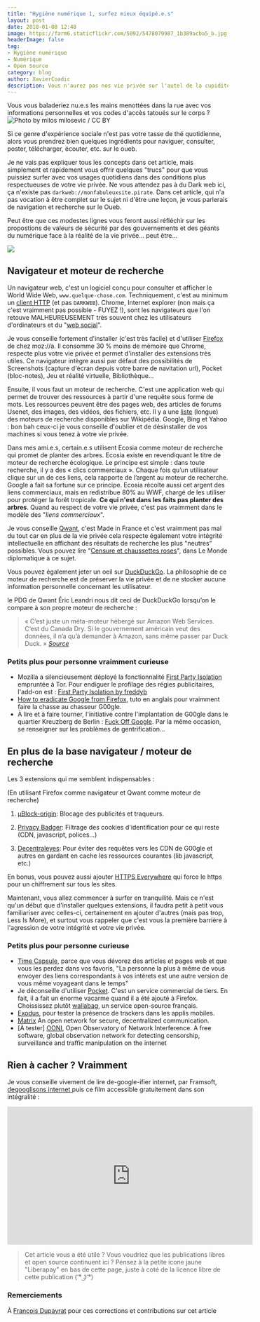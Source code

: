 ```yaml
---
title: "Hygiène numérique 1, surfez mieux équipé.e.s"
layout: post
date: 2018-01-08 12:48
image: https://farm6.staticflickr.com/5092/5478079987_1b389acba5_b.jpg
headerImage: false
tag:
- Hygiène numérique
- Numérique
- Open Source
category: blog
author: XavierCoadic
description: Vous n'aurez pas nos vie privée sur l'autel de la cupidité
---
```



Vous vous baladeriez nu.e.s les mains menottées dans la rue avec vos informations personnelles et vos codes d'accès tatoués sur le corps ?
![](https://farm6.staticflickr.com/5092/5478079987_1b389acba5_b.jpg "Photo by milos milosevic / CC BY")

Si ce genre d'expérience sociale n'est pas votre tasse de thé quotidienne, alors vous prendrez bien quelques ingrédients pour naviguer, consulter, poster, télécharger, écouter, etc. sur le oueb.

Je ne vais pas expliquer tous les concepts dans cet article, mais simplement et rapidement vous offrir quelques "trucs" pour que vous puissiez surfer avec vos usages quotidiens dans des conditions plus respectueuses de votre vie privée. Ne vous attendez pas à du  Dark web ici, ça n'existe pas `darkweb://monfabuleuxsite.pirate`. Dans cet article, qui n'a pas vocation à être complet sur le sujet ni d'être une leçon, je vous parlerais de navigation et recherche sur le Oueb. 

Peut être que ces modestes lignes vous feront aussi réfléchir sur les propostions de valeurs de sécurité par des gouvernements et des géants du numérique face à la réalité de la vie privée... peut être...

![](https://pbs.twimg.com/media/DSzYkZiWkAAi3ii.jpg)

## Navigateur et moteur de recherche

Un navigateur web, c'est un logiciel conçu pour consulter et afficher le World Wide Web, `www.quelque-chose.com`. Techniquement, c'est au minimum un [client HTTP](https://fr.wikipedia.org/wiki/Client_HTTP) (et pas `DARKWEB`).
Chrome, Internet explorer (non mais ça c'est vraimment pas possible - FUYEZ !), sont les navigateurs que l'on retouve MALHEUREUSEMENT très souvent chez les utilisateurs d'ordinateurs et du "[web social](https://fr.wikipedia.org/wiki/Web_social)".

Je vous conseille fortement d'installer (c'est très facile) et d'utiliser [Firefox](https://www.mozilla.org/fr/firefox/new/) de chez moz://a. Il consomme 30 % moins de mémoire que Chrome, respecte plus votre vie privée et permet d'installer des extensions très utiles. Ce navigateur intègre aussi par défaut des possibilités de Screenshots (capture d'écran depuis votre barre de navitation url), Pocket (bloc-notes), Jeu et réalité virtuelle, Bibliothèque...

Ensuite, il vous faut un moteur de recherche. C'est une application web qui permet de trouver des ressources à partir d'une requête sous forme de mots. Les ressources peuvent être des pages web, des articles de forums Usenet, des images, des vidéos, des fichiers, etc.
Il y a une [liste](https://fr.wikipedia.org/wiki/Liste_de_moteurs_de_recherche) (longue) des moteurs de recherche disponibles sur Wikipédia.
Google, Bing et Yahoo : bon bah ceux-ci je vous conseille d'oublier et de désinstaller de vos machines si vous tenez à votre vie privée. 

Dans mes ami.e.s, certain.e.s utilisent Ecosia comme moteur de recherche qui promet de planter des arbres. Ecosia existe en revendiquant le titre de moteur de recherche écologique. Le principe est simple : dans toute recherche, il y a des « clics commerciaux ». Chaque fois qu’un utilisateur clique sur un de ces liens, cela rapporte de l’argent au moteur de recherche. Google a fait sa fortune sur ce principe. Ecosia récolte aussi cet argent des liens commerciaux, mais en redistribue 80% au WWF, chargé de les utiliser pour protéger la forêt tropicale. **Ce qui n'est dans les faits pas planter des arbres**. Quand au respect de votre vie privée, c'est pas vraimment dans le modèle des "_liens commerciaux_".

Je vous conseille [Qwant](https://www.qwant.com), c'est Made in France et c'est vraimment pas mal du tout car en plus de la vie privée cela respecte également votre intégrité intellectuelle en affichant des résultats de recherche les plus "neutres" possibles. Vous pouvez lire "[Censure et chaussettes roses](https://www.monde-diplomatique.fr/2018/01/RIMBERT/58251)", dans Le Monde diplomatique à ce sujet.

Vous pouvez également jeter un oeil sur [DuckDuckGo](https://duckduckgo.com/). La philosophie de ce moteur de recherche est de préserver la vie privée et de ne stocker aucune information personnelle concernant les utilisateur.

le PDG de Qwant Éric Leandri nous dit ceci de DuckDuckGo lorsqu’on le compare à son propre moteur de recherche :

> « C’est juste un méta-moteur hébergé sur Amazon Web Services. C’est du Canada Dry. Si le gouvernement américain veut des données, il n’a qu’à demander à Amazon, sans même passer par Duck Duck. » _[Source](http://franck-ridel.fr/duckduckgo-le-canard-aux-pratiques-boiteuses/)_

### Petits plus pour personne vraimment curieuse

+ Mozilla a silencieusement déployé la fonctionnalité [First Party Isolation](https://www.developpez.com/actu/174643/Mozilla-a-silencieusement-deploye-la-fonctionnalite-First-Party-Isolation-empruntee-a-Tor-pour-endiguer-le-profilage-des-regies-publicitaires/) empruntée à Tor. Pour endiguer le profilage des régies publicitaires, l'add-on est : [First Party Isolation by freddyb](https://addons.mozilla.org/en-US/firefox/addon/first-party-isolation/)
+ [How to eradicate Google from Firefox](https://www.leavegooglebehind.com/how-tos/how-to-eradicate-google-from-firefox/), tuto en anglais pour vraimment faire la chasse au chasseur G00gle.
+ À lire et à faire tourner, l'initiative contre l'implantation de G00gle dans le quartier Kreuzberg de Berlin : [Fuck Off Google](https://fuckoffgoogle.de). Par la même occasion, se renseigner sur les problèmes de gentrification...


## En plus de la base navigateur / moteur de recherche

Les 3 extensions qui me semblent indispensables :

(En utilisant Firefox comme navigateur et Qwant comme moteur de recherche)

1. [µBlock-origin](https://addons.mozilla.org/fr/firefox/addon/ublock-origin/):
Blocage des publicités et traqueurs.


2. [Privacy Badger](https://addons.mozilla.org/…/firefox/addon/privacy-badger17/):
Filtrage des cookies d'identification pour ce qui reste (CDN, javascript, polices...)


3. [Decentraleyes](https://addons.mozilla.org/fr/firefox/addon/decentraleyes/):
Pour éviter des requêtes vers les CDN de G00gle et autres en gardant en cache les ressources courantes (lib javascript, etc.)

En bonus, vous pouvez aussi ajouter [HTTPS Everywhere](https://addons.mozilla.org/fr/firefox/addon/https-everywhere/) qui force le https pour un chiffrement sur tous les sites.


Maintenant, vous allez commencer à surfer en tranquilité. Mais ce n'est qu'un début que d'installer quelques extensions, il faudra petit à petit vous familiariser avec celles-ci, certainement en ajouter d'autres (mais pas trop, Less Is More), et surtout vous rappeler que c'est vous la première barrière à l'agression de votre intégrité et votre vie privée. 

### Petits plus pour personne curieuse

+ [Time Capsule](https://addons.mozilla.org/en-US/firefox/addon/time-capsule/), parce que vous dévorez des articles et pages web et que vous les perdez dans vos favoris, "La personne la plus à même de vous envoyer des liens correspondants à vos intérets est une autre version de vous même voyageant dans le temps"
+ Je déconseille d'utiliser [Pocket](https://fr.wikipedia.org/wiki/Pocket_%28application%29). C'est un service commercial de tiers. En fait, il a fait un énorme vacarme quand il a été ajouté à Firefox. Choississez plutôt [wallabag](https://fr.wikipedia.org/wiki/Wallabag), un service open-source français.
+ [Exodus](https://exodus-privacy.eu.org/), pour tester la présence de trackers dans les applis mobiles. 
+ [Matrix](https://matrix.org) An open network for secure, decentralized communication.
+ [À tester] [OONI](https://ooni.torproject.org/), Open Observatory of Network Interference. A free software, global observation network for detecting censorship, surveillance and traffic manipulation on the internet

## Rien à cacher ? Vraimment

Je vous conseille vivement de lire de-google-ifier internet, par Framsoft, [degooglisons internet ](https://degooglisons-internet.org) puis ce film accessible gratuitement dans son intégralité :

<iframe width="560" height="315" src="https://www.youtube.com/embed/djbwzEIv7gE" frameborder="0" gesture="media" allow="encrypted-media" allowfullscreen></iframe>

> Cet article vous a été utile ? Vous voudriez que les publications libres et open source continuent ici ? Pensez à la petite icone jaune "Liberapay" en bas de cette page, juste à coté de la licence libre de cette publication ( ͡° ͜ʖ ͡°)

### Remerciements 

À [François Dupayrat](https://github.com/FrancoisDupayrat) pour ces corrections et contributions sur cet article

